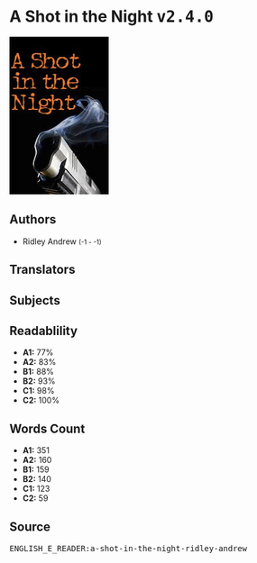 # A Shot in the Night <kbd>v2.4.0</kbd>

![](./cover.medium.jpg "")

## Authors


 - Ridley Andrew <small>(-1 - -1)</small>

## Translators



## Subjects



## Readablility


 - **A1:** 77%
 - **A2:** 83%
 - **B1:** 88%
 - **B2:** 93%
 - **C1:** 98%
 - **C2:** 100%

## Words Count


 - **A1:** 351
 - **A2:** 160
 - **B1:** 159
 - **B2:** 140
 - **C1:** 123
 - **C2:** 59

## Source


<kbd>ENGLISH_E_READER:a-shot-in-the-night-ridley-andrew</kbd>
